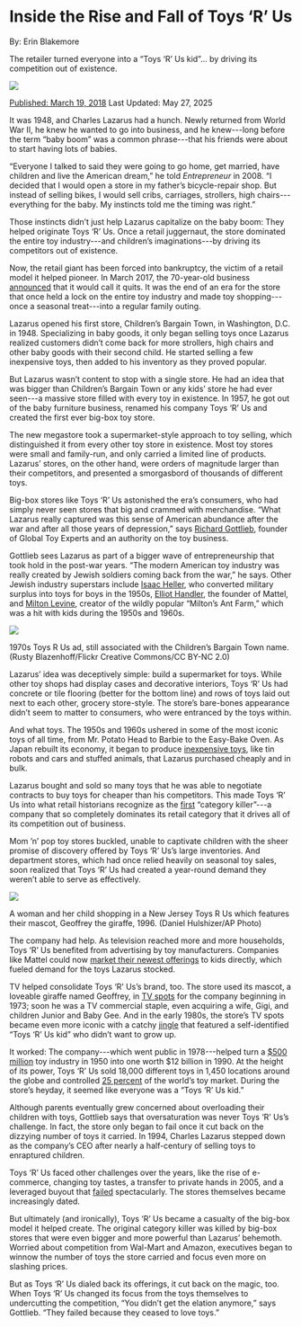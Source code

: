 # Inside the Rise and Fall of Toys ‘R’ Us

By: Erin Blakemore

The retailer turned everyone into a “Toys ‘R’ Us kid”… by driving its competition out of existence.

![](https://res.cloudinary.com/aenetworks/image/upload/c_fill%2Car_2%2Cw_3840%2Ch_1920%2Cg_auto/dpr_auto/f_auto/q_auto:eco/v1/gettyimages-526981710-2?_a=BAVAZGID0)

[Published: March 19, 2018](https://www.history.com/articles/toys-r-us-closing-legacy)
Last Updated: May 27, 2025

It was 1948, and Charles Lazarus had a hunch. Newly returned from World War II, he knew he wanted to go into business, and he knew---long before the term “baby boom” was a common phrase---that his friends were about to start having lots of babies.

“Everyone I talked to said they were going to go home, get married, have children and live the American dream,” he told _Entrepreneur_ in 2008. “I decided that I would open a store in my father’s bicycle-repair shop. But instead of selling bikes, I would sell cribs, carriages, strollers, high chairs---everything for the baby. My instincts told me the timing was right.”

Those instincts didn’t just help Lazarus capitalize on the baby boom: They helped originate Toys ‘R’ Us. Once a retail juggernaut, the store dominated the entire toy industry---and children’s imaginations---by driving its competitors out of existence.

Now, the retail giant has been forced into bankruptcy, the victim of a retail model it helped pioneer. In March 2017, the 70-year-old business [announced](https://www.toysrusinc.com/press/toysrus-to-wind-down-us-business) that it would call it quits. It was the end of an era for the store that once held a lock on the entire toy industry and made toy shopping---once a seasonal treat---into a regular family outing.

Lazarus opened his first store, Children’s Bargain Town, in Washington, D.C. in 1948. Specializing in baby goods, it only began selling toys once Lazarus realized customers didn’t come back for more strollers, high chairs and other baby goods with their second child. He started selling a few inexpensive toys, then added to his inventory as they proved popular.

But Lazarus wasn’t content to stop with a single store. He had an idea that was bigger than Children’s Bargain Town or any kids’ store he had ever seen---a massive store filled with every toy in existence. In 1957, he got out of the baby furniture business, renamed his company Toys ‘R’ Us and created the first ever big-box toy store.

The new megastore took a supermarket-style approach to toy selling, which distinguished it from every other toy store in existence. Most toy stores were small and family-run, and only carried a limited line of products. Lazarus’ stores, on the other hand, were orders of magnitude larger than their competitors, and presented a smorgasbord of thousands of different toys.

Big-box stores like Toys ‘R’ Us astonished the era’s consumers, who had simply never seen stores that big and crammed with merchandise. “What Lazarus really captured was this sense of American abundance after the war and after all those years of depression,” says [Richard Gottlieb](http://www.globaltoyexperts.com/our-team), founder of Global Toy Experts and an authority on the toy business.

Gottlieb sees Lazarus as part of a bigger wave of entrepreneurship that took hold in the post-war years. “The modern American toy industry was really created by Jewish soldiers coming back from the war,” he says. Other Jewish industry superstars include [Isaac Heller](http://jewishcurrents.org/every-boy-wants-a-remco-toy/), who converted military surplus into toys for boys in the 1950s, [Elliot Handler](http://jewishcurrents.org/july-21-barbies-father/), the founder of Mattel, and [Milton Levine](http://jewishcurrents.org/january-16-the-ant-farmer/), creator of the wildly popular “Milton’s Ant Farm,” which was a hit with kids during the 1950s and 1960s.

![](https://res.cloudinary.com/aenetworks/image/upload/c_fill%2Cw_1920%2Ch_1254%2Cg_auto/dpr_auto/f_auto/q_auto:eco/v1/toys-r-us?_a=BAVAZGID0)

1970s Toys R Us ad, still associated with the Children’s Bargain Town name. (Rusty Blazenhoff/Flickr Creative Commons/CC BY-NC 2.0)

Lazarus’ idea was deceptively simple: build a supermarket for toys. While other toy shops had display cases and decorative interiors, Toys ‘R’ Us had concrete or tile flooring (better for the bottom line) and rows of toys laid out next to each other, grocery store-style. The store’s bare-bones appearance didn’t seem to matter to consumers, who were entranced by the toys within.

And what toys. The 1950s and 1960s ushered in some of the most iconic toys of all time, from Mr. Potato Head to Barbie to the Easy-Bake Oven. As Japan rebuilt its economy, it began to produce [inexpensive toys](https://books.google.com/books?id=Wtkm3O3nWXkC&lpg=PA536&ots=nTcilT7CKD&dq=inexpensive%2520japanese%2520toys%25201950s&pg=PA536#v=onepage&q=inexpensive%2520japanese%2520toys%25201950s&f=false), like tin robots and cars and stuffed animals, that Lazarus purchased cheaply and in bulk.

Lazarus bought and sold so many toys that he was able to negotiate contracts to buy toys for cheaper than his competitors. This made Toys ‘R’ Us into what retail historians recognize as the [first](https://books.google.com/books?id=hC_zBdzBuvIC&lpg=PA12&dq=toys%2520r%2520us%2520category%2520killer&pg=PA12#v=onepage&q=toys%2520r%2520us%2520category%2520killer&f=false) “category killer”---a company that so completely dominates its retail category that it drives all of its competition out of business.

Mom ’n’ pop toy stores buckled, unable to captivate children with the sheer promise of discovery offered by Toys ‘R’ Us’s large inventories. And department stores, which had once relied heavily on seasonal toy sales, soon realized that Toys ‘R’ Us had created a year-round demand they weren’t able to serve as effectively.

![](https://res.cloudinary.com/aenetworks/image/upload/c_fill%2Cw_1920%2Ch_1254%2Cg_auto/dpr_auto/f_auto/q_auto:eco/v1/toys-r-us-1?_a=BAVAZGID0)

A woman and her child shopping in a New Jersey Toys R Us which features their mascot, Geoffrey the giraffe, 1996. (Daniel Hulshizer/AP Photo)

The company had help. As television reached more and more households, Toys ‘R’ Us benefited from advertising by toy manufacturers. Companies like Mattel could now [market their newest offerings](https://books.google.com/books?id=R6d-0zUTtbsC&lpg=PA187&ots=n9N7Mp8qmy&dq=toy%2520innovation%2520baby%2520boom&pg=PA187#v=onepage&q=toy%2520innovation%2520baby%2520boom&f=false) to kids directly, which fueled demand for the toys Lazarus stocked.

TV helped consolidate Toys ‘R’ Us’s brand, too. The store used its mascot, a loveable giraffe named Geoffrey, in [TV spots](http://360.advertisingweek.com/design-evolution-geoffrey-the-giraffe-of-toysrus/) for the company beginning in 1973; soon he was a TV commercial staple, even acquiring a wife, Gigi, and children Junior and Baby Gee. And in the early 1980s, the store’s TV spots became even more iconic with a catchy [jingle](http://money.cnn.com/2018/03/13/news/companies/toys-r-us-jingle/index.html) that featured a self-identified “Toys ‘R’ Us kid” who didn’t want to grow up.

It worked: The company---which went public in 1978---helped turn a [$500 million](http://adage.com/article/adage-encyclopedia/toys-games/98909/) toy industry in 1950 into one worth $12 billion in 1990. At the height of its power, Toys ‘R’ Us sold 18,000 different toys in 1,450 locations around the globe and controlled [25 percent](https://books.google.com/books?id=cESB1FAYEgEC&lpg=PA78&dq=toys%2520r%2520us%252025%2520percent%2520market&pg=PA78#v=onepage&q=toys%2520r%2520us%252025%2520percent%2520market&f=false) of the world’s toy market. During the store’s heyday, it seemed like everyone was a “Toys ‘R’ Us kid.”

Although parents eventually grew concerned about overloading their children with toys, Gottlieb says that oversaturation was never Toys ‘R’ Us’s challenge. In fact, the store only began to fail once it cut back on the dizzying number of toys it carried. In 1994, Charles Lazarus stepped down as the company’s CEO after nearly a half-century of selling toys to enraptured children.

Toys ‘R’ Us faced other challenges over the years, like the rise of e-commerce, changing toy tastes, a transfer to private hands in 2005, and a leveraged buyout that [failed](https://www.cnbc.com/2019/01/26/toys-r-us-built-a-kingdom-and-the-worlds-biggest-toy-store-then-they-lost-it.html) spectacularly. The stores themselves became increasingly dated.

But ultimately (and ironically), Toys ‘R’ Us became a casualty of the big-box model it helped create. The original category killer was killed by big-box stores that were even bigger and more powerful than Lazarus’ behemoth. Worried about competition from Wal-Mart and Amazon, executives began to winnow the number of toys the store carried and focus even more on slashing prices.

But as Toys ‘R’ Us dialed back its offerings, it cut back on the magic, too. When Toys ‘R’ Us changed its focus from the toys themselves to undercutting the competition, “You didn’t get the elation anymore,” says Gottlieb. “They failed because they ceased to love toys.”
